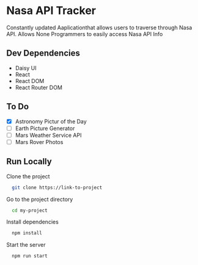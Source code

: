 # Nasa API Tracker

Constantly updated Aaplicationthat allows users to traverse through Nasa API. Allows None
Programmers to easily access Nasa API Info



## Dev Dependencies
- Daisy UI
- React
- React DOM
- React Router DOM
## To Do
- [x]  Astronomy Pictur of the Day
- [ ]  Earth Picture Generator
- [ ]  Mars Weather Service API
- [ ]  Mars Rover Photos

## Run Locally

Clone the project

```bash
  git clone https://link-to-project
```

Go to the project directory

```bash
  cd my-project
```

Install dependencies

```bash
  npm install
```

Start the server

```bash
  npm run start
```



